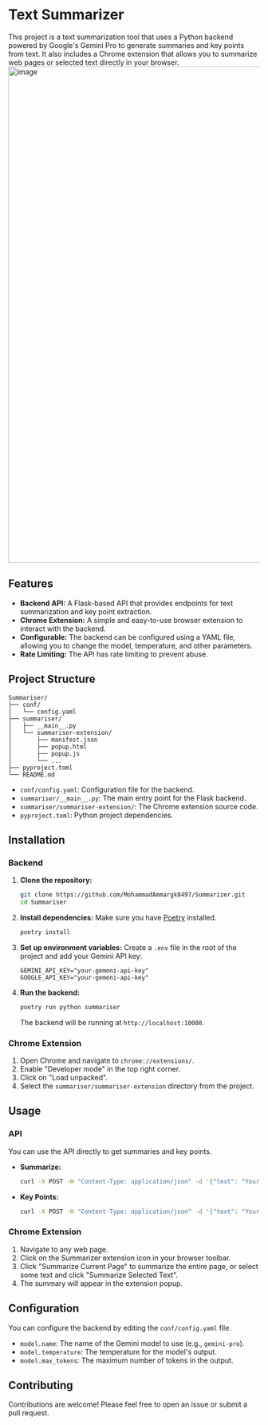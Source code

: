 # Text Summarizer

This project is a text summarization tool that uses a Python backend powered by Google's Gemini Pro to generate summaries and key points from text. It also includes a Chrome extension that allows you to summarize web pages or selected text directly in your browser.
<img width="1280" height="993" alt="image" src="https://github.com/user-attachments/assets/de9cedfe-f61c-45d3-8b57-b50c17b3d755" />

## Features

- **Backend API:** A Flask-based API that provides endpoints for text summarization and key point extraction.
- **Chrome Extension:** A simple and easy-to-use browser extension to interact with the backend.
- **Configurable:** The backend can be configured using a YAML file, allowing you to change the model, temperature, and other parameters.
- **Rate Limiting:** The API has rate limiting to prevent abuse.

## Project Structure

```
Summariser/
├── conf/
│   └── config.yaml
├── summariser/
│   ├── __main__.py
│   └── summariser-extension/
│       ├── manifest.json
│       ├── popup.html
│       ├── popup.js
│       └── ...
├── pyproject.toml
└── README.md
```

- `conf/config.yaml`: Configuration file for the backend.
- `summariser/__main__.py`: The main entry point for the Flask backend.
- `summariser/summariser-extension/`: The Chrome extension source code.
- `pyproject.toml`: Python project dependencies.

## Installation

### Backend

1.  **Clone the repository:**
    ```bash
    git clone https://github.com/MohammadAmmargk8497/Summarizer.git
    cd Summariser
    ```

2.  **Install dependencies:**
    Make sure you have [Poetry](https://python-poetry.org/) installed.
    ```bash
    poetry install
    ```

3.  **Set up environment variables:**
    Create a `.env` file in the root of the project and add your Gemini API key:
    ```
    GEMINI_API_KEY="your-gemeni-api-key"
    GOOGLE_API_KEY="your-gemeni-api-key"
    ```

4.  **Run the backend:**
    ```bash
    poetry run python summariser
    ```
    The backend will be running at `http://localhost:10000`.

### Chrome Extension

1.  Open Chrome and navigate to `chrome://extensions/`.
2.  Enable "Developer mode" in the top right corner.
3.  Click on "Load unpacked".
4.  Select the `summariser/summariser-extension` directory from the project.

## Usage

### API

You can use the API directly to get summaries and key points.

-   **Summarize:**
    ```bash
    curl -X POST -H "Content-Type: application/json" -d '{"text": "Your text here..."}' http://localhost:10000/summarize
    ```

-   **Key Points:**
    ```bash
    curl -X POST -H "Content-Type: application/json" -d '{"text": "Your text here..."}' http://localhost:10000/keypoints
    ```

### Chrome Extension

1.  Navigate to any web page.
2.  Click on the Summarizer extension icon in your browser toolbar.
3.  Click "Summarize Current Page" to summarize the entire page, or select some text and click "Summarize Selected Text".
4.  The summary will appear in the extension popup.

## Configuration

You can configure the backend by editing the `conf/config.yaml` file.

-   `model.name`: The name of the Gemini model to use (e.g., `gemini-pro`).
-   `model.temperature`: The temperature for the model's output.
-   `model.max_tokens`: The maximum number of tokens in the output.

## Contributing

Contributions are welcome! Please feel free to open an issue or submit a pull request.
